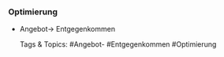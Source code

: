 ### Optimierung

- Angebot-> Entgegenkommen

   Tags & Topics:
   #Angebot-
   #Entgegenkommen
   #Optimierung
